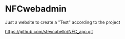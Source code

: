 # NFCwebadmin

Just a website to create a "Test" according to the project 

https://github.com/stevcabello/NFC_app.git
